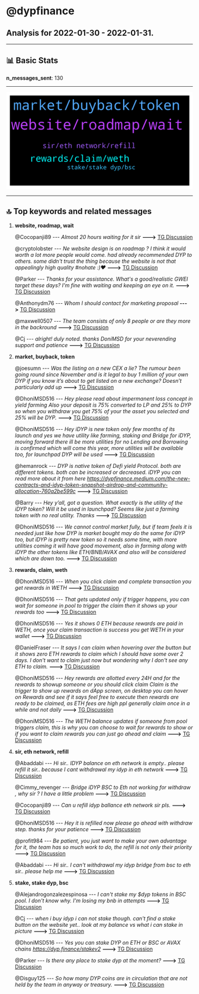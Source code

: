 # **@dypfinance**
 ## Analysis for **2022-01-30** - **2022-01-31**.

---

## 📊 **Basic Stats**

**n_messages_sent**: 130

---
![wordcloud](dypfinance_1Days_wordcloud.png)

---


## 🔝 **Top keywords and related messages**

1. **website, roadmap, wait**

    @Cocopanji89 --- *Almost 20 hours waiting for it sir* **--->** [TG Discussion](https://t.me/dypfinance/243584)

    @cryptolobster --- *Ne website design is on roadmap ? I think it would worth a lot   more people would come.  had already recommended DYP to others.  some didn't trust the thing because the website is not that appealingly high quality #nohate :)♥️* **--->** [TG Discussion](https://t.me/dypfinance/243810)

    @Parker --- *Thanks for your assistance. What's a good/realistic GWEI target these days? I'm fine with waiting and keeping an eye on it.* **--->** [TG Discussion](https://t.me/dypfinance/243822)

    @Anthonydm76 --- *Whom I should contact for marketing proposal* **--->** [TG Discussion](https://t.me/dypfinance/243637)

    @maxwell0507 --- *The team consists of only 8 people or are they more in the backround* **--->** [TG Discussion](https://t.me/dypfinance/243733)

    @Cj --- *alright! duly noted. thanks DoniMSD for your neverending support and patience* **--->** [TG Discussion](https://t.me/dypfinance/243624)

2. **market, buyback, token**

    @joesumn --- *Was the listing on a new CEX a lie? The rumour been going round since November and is it legal to buy 1 million of your own DYP if you know it’s about to get listed on a new exchange? Doesn’t particularly add up* **--->** [TG Discussion](https://t.me/dypfinance/243769)

    @DhoniMSD516 --- *Hey please read about impermanent loss concept in yield farming Also your deposit is 75% converted to LP and 25% to DYP so when you withdraw you get 75% of your the asset you selected and 25% will be DYP.* **--->** [TG Discussion](https://t.me/dypfinance/243630)

    @DhoniMSD516 --- *Hey iDYP is new token only few months of its launch and yes we have utility like farming, staking and Bridge for iDYP, moving forward there ill be more utilities for no Lending and Borrowing is confirmed which will come this year, more utilities will be available too, for launchpad DYP will be used* **--->** [TG Discussion](https://t.me/dypfinance/243601)

    @hemanrock --- *DYP is native token of Defi yield Protocol. both are different tokens. both can be increased or decreased.  iDYP you can read more about it from here  https://dypfinance.medium.com/the-new-contracts-and-idyp-token-snapshot-airdrop-and-community-allocation-760a2be599c* **--->** [TG Discussion](https://t.me/dypfinance/243682)

    @Barry --- *Hey y’all, got a question. What exactly is the utility of the iDYP token? Will it be used in launchpad? Seems like just a farming token with no real utility. Thanks* **--->** [TG Discussion](https://t.me/dypfinance/243600)

    @DhoniMSD516 --- *We cannot control market fully, but if team feels it is needed just like how DYP is market bought may do the same for iDYP too, but iDYP is pretty new token so it needs some time, with more utilities coming it will have good movement, also in farming along with iDYP the other tokens like ETH/BNB/AVAX and also will be considered which are down too.* **--->** [TG Discussion](https://t.me/dypfinance/243745)

3. **rewards, claim, weth**

    @DhoniMSD516 --- *When you click claim and complete transaction you get rewards in WETH* **--->** [TG Discussion](https://t.me/dypfinance/243788)

    @DhoniMSD516 --- *That gets updated only if trigger happens, you can wait for someone in pool to trigger the claim then it shows up your rewards too* **--->** [TG Discussion](https://t.me/dypfinance/243786)

    @DhoniMSD516 --- *Yes it shows 0 ETH because rewards are paid in WETH, once your claim transaction is success you get WETH in your wallet* **--->** [TG Discussion](https://t.me/dypfinance/243784)

    @DanielFraser --- *It says I can claim when hovering over the button but it shows zero ETH rewards to claim which I should have some over 2 days. I don't want to claim just now but wondering why I don't see any ETH to claim.* **--->** [TG Discussion](https://t.me/dypfinance/243783)

    @DhoniMSD516 --- *Hey rewards are allotted every 24H and for the rewards to showup someone or you should click claim  Claim is the trigger to show up rewards on dApp screen, on desktop you can hover on Rewards and see if it says feel free to execute then rewards are ready to be claimed, as ETH fees are high ppl generally claim once in a while and not daily* **--->** [TG Discussion](https://t.me/dypfinance/243782)

    @DhoniMSD516 --- *The WETH balance updates if someone from pool triggers claim, this is why you can choose to wait for rewards to show or if you want to claim rewards you can just go ahead and claim* **--->** [TG Discussion](https://t.me/dypfinance/243795)

4. **sir, eth network, refill**

    @Abaddabi --- *Hi sir.. IDYP balance on eth network is empty.. please refill it sir.. because I cant withdrawal my idyp in eth network* **--->** [TG Discussion](https://t.me/dypfinance/243545)

    @Cimmy_revenger --- *Bridge iDYP BSC to Eth not working for withdraw , why sir  ? I have  a little problem* **--->** [TG Discussion](https://t.me/dypfinance/243506)

    @Cocopanji89 --- *Can u refill idyp ballance eth network sir pls.* **--->** [TG Discussion](https://t.me/dypfinance/243582)

    @DhoniMSD516 --- *Hey it is refilled now please go ahead with withdraw step. thanks for your patience* **--->** [TG Discussion](https://t.me/dypfinance/243586)

    @profit984 --- *Be patient, you just want to make your own advantage for it, the team has so much work to do, the refill is not only their priority* **--->** [TG Discussion](https://t.me/dypfinance/243546)

    @Abaddabi --- *Hi sir.. I can't withdrawal my idyp bridge from bsc to eth sir.. please help me* **--->** [TG Discussion](https://t.me/dypfinance/243544)

5. **stake, stake dyp, bsc**

    @Alejandrogonzalezespinosa --- *I can't stake my $dyp tokens in BSC pool. I don't know why. I'm losing my bnb in attempts* **--->** [TG Discussion](https://t.me/dypfinance/243486)

    @Cj --- *when i buy idyp i can not stake though. can't find a stake button on the website yet.. look at my balance vs what i can stake in picture* **--->** [TG Discussion](https://t.me/dypfinance/243620)

    @DhoniMSD516 --- *Yes you can stake DYP on ETH or BSC or AVAX chains https://dyp.finance/stakev2* **--->** [TG Discussion](https://t.me/dypfinance/243818)

    @Parker --- *Is there any place to stake dyp at the moment?* **--->** [TG Discussion](https://t.me/dypfinance/243817)

    @Disguy125 --- *So how many DYP coins are in circulation that are not held by the team in anyway or treasury.* **--->** [TG Discussion](https://t.me/dypfinance/243480)

